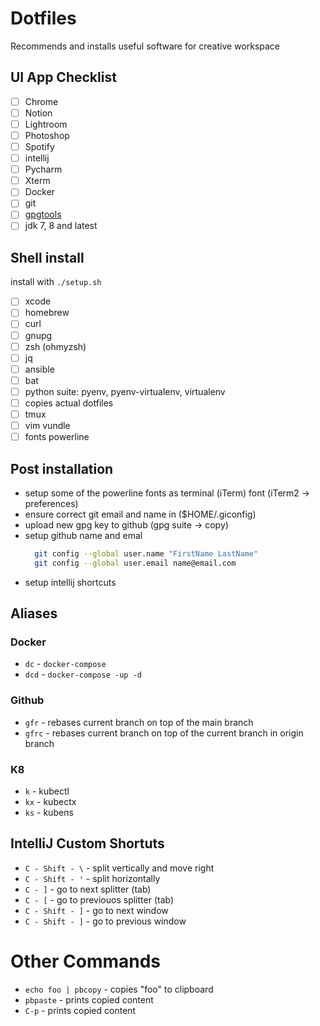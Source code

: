 # Dotfiles

Recommends and installs useful software for creative workspace

## UI App Checklist
  - [ ] Chrome
  - [ ] Notion
  - [ ] Lightroom
  - [ ] Photoshop
  - [ ] Spotify
  - [ ] intellij
  - [ ] Pycharm
  - [ ] Xterm
  - [ ] Docker
  - [ ] git 
  - [ ] [gpgtools](https://gpgtools.org/)
  - [ ] jdk 7, 8 and latest

## Shell install
  install with `./setup.sh`

  - [ ] xcode
  - [ ] homebrew
  - [ ] curl
  - [ ] gnupg
  - [ ] zsh (ohmyzsh)
  - [ ] jq
  - [ ] ansible
  - [ ] bat
  - [ ] python suite: pyenv, pyenv-virtualenv, virtualenv
  - [ ] copies actual dotfiles
  - [ ] tmux
  - [ ] vim vundle
  - [ ] fonts powerline

## Post installation
  - setup some of the powerline fonts as terminal (iTerm) font (iTerm2 -> preferences)
  - ensure correct git email and name in ($HOME/.giconfig)
  - upload new gpg key to github (gpg suite -> copy)
  - setup github name and emal
    ```zsh
      git config --global user.name "FirstName LastName"
      git config --global user.email name@email.com
    ```
  - setup intellij shortcuts

## Aliases

### Docker
  - `dc`  - `docker-compose`
  - `dcd` - `docker-compose -up -d`

### Github
  - `gfr`  - rebases current branch on top of the main branch
  - `gfrc` - rebases current branch on top of the current branch in origin branch

### K8
  - `k`  - kubectl
  - `kx` - kubectx
  - `ks` - kubens


## IntelliJ Custom Shortuts
  - `C - Shift - \` - split vertically and move right
  - `C - Shift - '` - split horizontally
  - `C - ]`         - go to next splitter (tab)
  - `C - [`         - go to previouos splitter (tab)
  - `C - Shift - ]` - go to next window
  - `C - Shift - ]` - go to previous window

# Other Commands

- `echo foo | pbcopy` - copies "foo" to clipboard
- `pbpaste` - prints copied content
- `C-p` - prints copied content
